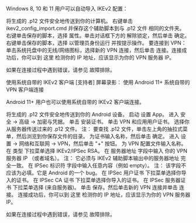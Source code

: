 Windows 8, 10 和 11 用户可以自动导入 IKEv2 配置：

将生成的 .p12 文件安全地传送到你的计算机。
右键单击 ikev2_config_import.cmd 并保存这个辅助脚本到与 .p12 文件 相同的文件夹。
右键单击保存的脚本，选择 属性。单击对话框下方的 解除锁定，然后单击 确定。
右键单击保存的脚本，选择 以管理员身份运行 并按提示操作。
要连接到 VPN：单击系统托盘中的无线/网络图标，选择新的 VPN 连接，然后单击 连接。连接成功后，你可以到 这里 检测你的 IP 地址，应该显示为你的 VPN 服务器 IP。

如果在连接过程中遇到错误，请参见 故障排除。

使用系统自带的 IKEv2 客户端
[支持者] 屏幕录影： 使用 Android 11+ 系统自带的 VPN 客户端连接

Android 11+ 用户也可以使用系统自带的 IKEv2 客户端连接。

将生成的 .p12 文件安全地传送到你的 Android 设备。
启动 设置 App。
进入 安全 -> 高级 -> 加密与凭据。
单击 安装证书。
单击 VPN 和应用用户证书。
选择你从服务器传送过来的 .p12 文件。
注： 要查找 .p12 文件，单击左上角的抽拉式菜单，然后浏览到你保存文件的目录。
为证书输入名称，然后单击 确定。
进入 设置 -> 网络和互联网 -> VPN，然后单击 "+" 按钮。
为 VPN 配置文件输入名称。
在 类型 下拉菜单选择 IKEv2/IPSec RSA。
在 服务器地址 字段中输入 你的 VPN 服务器 IP （或者域名）。
注： 它必须与 IKEv2 辅助脚本输出中的服务器地址 完全一致。
在 IPSec 标识符 字段中输入任意内容（例如 empty）。
注： 该字段不应该为必填。它是 Android 的一个 bug。
在 IPSec 用户证书 下拉菜单选择你导入的证书。
在 IPSec CA 证书 下拉菜单选择你导入的证书。
在 IPSec 服务器证书 下拉菜单选择 (来自服务器)。
单击 保存。然后单击新的 VPN 连接并单击 连接。
连接成功后，你可以到 这里 检测你的 IP 地址，应该显示为你的 VPN 服务器 IP。

如果在连接过程中遇到错误，请参见 故障排除。
